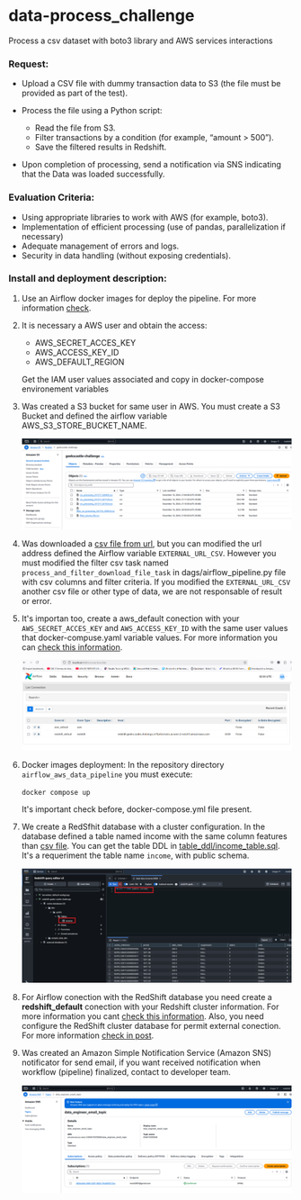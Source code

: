 # data-process_challenge
Process a csv dataset with boto3 library and AWS services interactions

### Request:

- Upload a CSV file with dummy transaction data to S3 (the file must be
provided as part of the test).

- Process the file using a Python script:
  - Read the file from S3.
  - Filter transactions by a condition (for example, “amount > 500”).
  - Save the filtered results in Redshift.
- Upon completion of processing, send a notification via SNS indicating that the
Data was loaded successfully.

### Evaluation Criteria:

- Using appropriate libraries to work with AWS (for example, boto3).
- Implementation of efficient processing (use of pandas, parallelization if necessary)
- Adequate management of errors and logs.
- Security in data handling (without exposing credentials).

### Install and deployment description:

1. Use an Airflow docker images for deploy the pipeline. For more information [check](https://airflow.apache.org/docs/apache-airflow/stable/howto/docker-compose/index.html).

1. It is necessary a AWS user and obtain the access:  

   - AWS_SECRET_ACCES_KEY
   - AWS_ACCESS_KEY_ID
   - AWS_DEFAULT_REGION

    Get the IAM user values associated and copy in docker-compose environement variables

1. Was created a S3 bucket for same user in AWS. You must create a S3 Bucket and defined the airflow variable AWS_S3_STORE_BUCKET_NAME.

   ![image](doc/image/s3_bucket.png)

1. Was downloaded a [csv file from url](https://www.stats.govt.nz/assets/Uploads/Balance-of-payments/Balance-of-payments-and-international-investment-position-June-2024-quarter/Download-data/balance-of-payments-and-international-investment-position-june-2024-quarter.csv), but you can modified the url address defined the Airflow variable `EXTERNAL_URL_CSV`.   However you must modified the filter csv task named `process_and_filter_download_file_task` in dags/airflow_pipeline.py file with csv columns and filter criteria. If you modified the `EXTERNAL_URL_CSV`  another csv file or other type of data, we are not responsable of result or error. 

1. It's importan too, create a aws_default conection with your `AWS_SECRET_ACCES_KEY` and 
`AWS_ACCESS_KEY_ID` with the same user values that docker-compuse.yaml  variable values. 
For more information you can [check this information](https://airflow.apache.org/docs/apache-airflow-providers-amazon/stable/connections/aws.html). 

   ![image](doc/image/airflow_conections.png)



1. Docker images deployment:
   In the repository directory `airflow_aws_data_pipeline` you must execute:
      
      `docker compose up` 

   It's important check before, docker-compose.yml file present.

1. We create a RedSfhit database with a cluster configuration. In the database defined a 
table named income with the same column features than [csv file](https://www.stats.govt.nz/assets/Uploads/Balance-of-payments/Balance-of-payments-and-international-investment-position-June-2024-quarter/Download-data/balance-of-payments-and-international-investment-position-june-2024-quarter.csv).
You can get the table DDL in [table_ddl/income_table.sql](files/table_ddl.sql).  It's a requeriment the table name `income`, with public schema. 

      ![image](doc/image/redshift_cluster_database_table.png)
1. For Airflow conection with the RedShift database you need create a **redshift_default** conection with your Redshift cluster information. For more information you cant [check this information](https://www.astronomer.io/docs/learn/airflow-redshift/). Also, you need configure the RedShift cluster database for permit external conection. For more information [check in post](https://docs.bigeye.com/docs/redshift).

1. Was created an Amazon Simple Notification Service (Amazon SNS) notificator for send email, if you want 
received notification when workflow (pipeline) finalized, contact to developer team.

    ![image](doc/image/sns_aws_topic.png)

